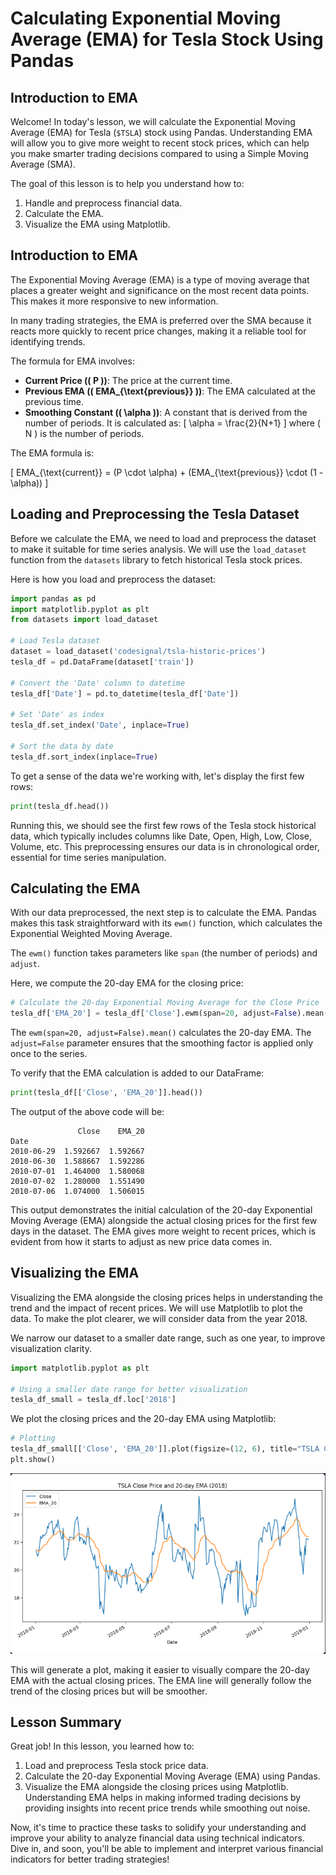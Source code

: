 # Calculating Exponential Moving Average (EMA) for Tesla Stock Using Pandas

## Introduction to EMA
Welcome! In today's lesson, we will calculate the Exponential Moving Average (EMA) for Tesla (`$TSLA`) stock using Pandas. Understanding EMA will allow you to give more weight to recent stock prices, which can help you make smarter trading decisions compared to using a Simple Moving Average (SMA).

The goal of this lesson is to help you understand how to:

1. Handle and preprocess financial data.
2. Calculate the EMA.
3. Visualize the EMA using Matplotlib.

## Introduction to EMA

The Exponential Moving Average (EMA) is a type of moving average that places a greater weight and significance on the most recent data points. This makes it more responsive to new information.

In many trading strategies, the EMA is preferred over the SMA because it reacts more quickly to recent price changes, making it a reliable tool for identifying trends.

The formula for EMA involves:

- **Current Price (\( P \))**: The price at the current time.
- **Previous EMA (\( EMA_{\text{previous}} \))**: The EMA calculated at the previous time.
- **Smoothing Constant (\( \alpha \))**: A constant that is derived from the number of periods. It is calculated as:
  \[
  \alpha = \frac{2}{N+1}
  \]
  where \( N \) is the number of periods.

The EMA formula is:

\[
EMA_{\text{current}} = (P \cdot \alpha) + (EMA_{\text{previous}} \cdot (1 - \alpha))
\]

## Loading and Preprocessing the Tesla Dataset
Before we calculate the EMA, we need to load and preprocess the dataset to make it suitable for time series analysis. We will use the `load_dataset` function from the `datasets` library to fetch historical Tesla stock prices.

Here is how you load and preprocess the dataset:

```python
import pandas as pd
import matplotlib.pyplot as plt
from datasets import load_dataset

# Load Tesla dataset
dataset = load_dataset('codesignal/tsla-historic-prices')
tesla_df = pd.DataFrame(dataset['train'])

# Convert the 'Date' column to datetime
tesla_df['Date'] = pd.to_datetime(tesla_df['Date'])

# Set 'Date' as index
tesla_df.set_index('Date', inplace=True)

# Sort the data by date
tesla_df.sort_index(inplace=True)
```
To get a sense of the data we're working with, let's display the first few rows:

```python
print(tesla_df.head())
```
Running this, we should see the first few rows of the Tesla stock historical data, which typically includes columns like Date, Open, High, Low, Close, Volume, etc. This preprocessing ensures our data is in chronological order, essential for time series manipulation.

## Calculating the EMA
With our data preprocessed, the next step is to calculate the EMA. Pandas makes this task straightforward with its `ewm()` function, which calculates the Exponential Weighted Moving Average.

The `ewm()` function takes parameters like `span` (the number of periods) and `adjust`.

Here, we compute the 20-day EMA for the closing price:

```python
# Calculate the 20-day Exponential Moving Average for the Close Price
tesla_df['EMA_20'] = tesla_df['Close'].ewm(span=20, adjust=False).mean()
```
The `ewm(span=20, adjust=False).mean()` calculates the 20-day EMA. The `adjust=False` parameter ensures that the smoothing factor is applied only once to the series.

To verify that the EMA calculation is added to our DataFrame:

```python
print(tesla_df[['Close', 'EMA_20']].head())
```
The output of the above code will be:

```
               Close    EMA_20
Date
2010-06-29  1.592667  1.592667
2010-06-30  1.588667  1.592286
2010-07-01  1.464000  1.580068
2010-07-02  1.280000  1.551490
2010-07-06  1.074000  1.506015
```
This output demonstrates the initial calculation of the 20-day Exponential Moving Average (EMA) alongside the actual closing prices for the first few days in the dataset. The EMA gives more weight to recent prices, which is evident from how it starts to adjust as new price data comes in.

## Visualizing the EMA
Visualizing the EMA alongside the closing prices helps in understanding the trend and the impact of recent prices. We will use Matplotlib to plot the data. To make the plot clearer, we will consider data from the year 2018.

We narrow our dataset to a smaller date range, such as one year, to improve visualization clarity.

```python
import matplotlib.pyplot as plt

# Using a smaller date range for better visualization
tesla_df_small = tesla_df.loc['2018']
```
We plot the closing prices and the 20-day EMA using Matplotlib:

```python
# Plotting
tesla_df_small[['Close', 'EMA_20']].plot(figsize=(12, 6), title="TSLA Close Price and 20-day EMA (2018)")
plt.show()
```
![](https://github.com/PaladinKnightMaster/skillup_codesignal/blob/main/assets/images/Screenshot_29.png)

This will generate a plot, making it easier to visually compare the 20-day EMA with the actual closing prices. The EMA line will generally follow the trend of the closing prices but will be smoother.

## Lesson Summary
Great job! In this lesson, you learned how to:

1. Load and preprocess Tesla stock price data.
2. Calculate the 20-day Exponential Moving Average (EMA) using Pandas.
3. Visualize the EMA alongside the closing prices using Matplotlib.
Understanding EMA helps in making informed trading decisions by providing insights into recent price trends while smoothing out noise.

Now, it's time to practice these tasks to solidify your understanding and improve your ability to analyze financial data using technical indicators. Dive in, and soon, you'll be able to implement and interpret various financial indicators for better trading strategies!
